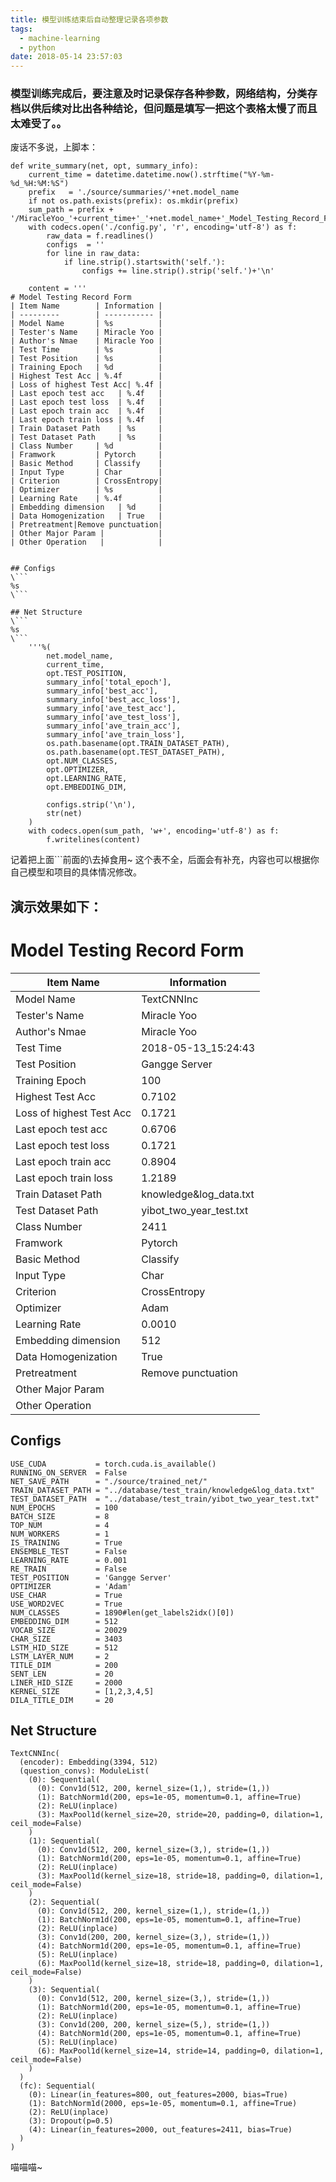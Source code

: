 ```yaml
---
title: 模型训练结束后自动整理记录各项参数
tags:
  - machine-learning
  - python
date: 2018-05-14 23:57:03
---
```



### 模型训练完成后，要注意及时记录保存各种参数，网络结构，分类存档以供后续对比出各种结论，但问题是填写一把这个表格太慢了而且太难受了。。

废话不多说，上脚本：

```
def write_summary(net, opt, summary_info):
    current_time = datetime.datetime.now().strftime("%Y-%m-%d_%H:%M:%S")
    prefix   = './source/summaries/'+net.model_name
    if not os.path.exists(prefix): os.mkdir(prefix)
    sum_path = prefix + '/MiracleYoo_'+current_time+'_'+net.model_name+'_Model_Testing_Record_Form.md'
    with codecs.open('./config.py', 'r', encoding='utf-8') as f:
        raw_data = f.readlines()
        configs  = ''
        for line in raw_data:
            if line.strip().startswith('self.'):
                configs += line.strip().strip('self.')+'\n'

    content = '''
# Model Testing Record Form
| Item Name        | Information |
| ---------        | ----------- |
| Model Name       | %s          |
| Tester's Name    | Miracle Yoo |
| Author's Nmae    | Miracle Yoo |
| Test Time        | %s          |
| Test Position    | %s          |
| Training Epoch   | %d          |
| Highest Test Acc | %.4f        |
| Loss of highest Test Acc| %.4f |
| Last epoch test acc   | %.4f   |
| Last epoch test loss  | %.4f   |
| Last epoch train acc  | %.4f   |
| Last epoch train loss | %.4f   |
| Train Dataset Path    | %s     |
| Test Dataset Path     | %s     |
| Class Number     | %d          |
| Framwork         | Pytorch     |
| Basic Method     | Classify    |
| Input Type       | Char        |
| Criterion        | CrossEntropy|
| Optimizer        | %s          |
| Learning Rate    | %.4f        |
| Embedding dimension   | %d     |
| Data Homogenization   | True   |
| Pretreatment|Remove punctuation|
| Other Major Param |            |
| Other Operation   |            |


## Configs
\```
%s
\```

## Net Structure
\```
%s
\```
    '''%(
        net.model_name,
        current_time,
        opt.TEST_POSITION,
        summary_info['total_epoch'],
        summary_info['best_acc'],
        summary_info['best_acc_loss'],
        summary_info['ave_test_acc'],
        summary_info['ave_test_loss'],
        summary_info['ave_train_acc'],
        summary_info['ave_train_loss'],
        os.path.basename(opt.TRAIN_DATASET_PATH),
        os.path.basename(opt.TEST_DATASET_PATH),
        opt.NUM_CLASSES,
        opt.OPTIMIZER,
        opt.LEARNING_RATE,
        opt.EMBEDDING_DIM,

        configs.strip('\n'),
        str(net)
    )
    with codecs.open(sum_path, 'w+', encoding='utf-8') as f:
        f.writelines(content)
```

记着把上面```前面的\去掉食用~
这个表不全，后面会有补充，内容也可以根据你自己模型和项目的具体情况修改。

## 演示效果如下：

# Model Testing Record Form

| Item Name                | Information             |
| ------------------------ | ----------------------- |
| Model Name               | TextCNNInc              |
| Tester's Name            | Miracle Yoo             |
| Author's Nmae            | Miracle Yoo             |
| Test Time                | 2018-05-13_15:24:43     |
| Test Position            | Gangge Server           |
| Training Epoch           | 100                     |
| Highest Test Acc         | 0.7102                  |
| Loss of highest Test Acc | 0.1721                  |
| Last epoch test acc      | 0.6706                  |
| Last epoch test loss     | 0.1721                  |
| Last epoch train acc     | 0.8904                  |
| Last epoch train loss    | 1.2189                  |
| Train Dataset Path       | knowledge&log_data.txt  |
| Test Dataset Path        | yibot_two_year_test.txt |
| Class Number             | 2411                    |
| Framwork                 | Pytorch                 |
| Basic Method             | Classify                |
| Input Type               | Char                    |
| Criterion                | CrossEntropy            |
| Optimizer                | Adam                    |
| Learning Rate            | 0.0010                  |
| Embedding dimension      | 512                     |
| Data Homogenization      | True                    |
| Pretreatment             | Remove punctuation      |
| Other Major Param        |                         |
| Other Operation          |                         |

## Configs

```
USE_CUDA           = torch.cuda.is_available()
RUNNING_ON_SERVER  = False
NET_SAVE_PATH      = "./source/trained_net/"
TRAIN_DATASET_PATH = "../database/test_train/knowledge&log_data.txt"
TEST_DATASET_PATH  = "../database/test_train/yibot_two_year_test.txt"
NUM_EPOCHS         = 100
BATCH_SIZE         = 8
TOP_NUM            = 4
NUM_WORKERS        = 1
IS_TRAINING        = True
ENSEMBLE_TEST      = False
LEARNING_RATE      = 0.001
RE_TRAIN           = False
TEST_POSITION      = 'Gangge Server'
OPTIMIZER          = 'Adam'
USE_CHAR           = True
USE_WORD2VEC       = True
NUM_CLASSES        = 1890#len(get_labels2idx()[0])
EMBEDDING_DIM      = 512
VOCAB_SIZE         = 20029
CHAR_SIZE          = 3403
LSTM_HID_SIZE      = 512
LSTM_LAYER_NUM     = 2
TITLE_DIM          = 200
SENT_LEN           = 20
LINER_HID_SIZE     = 2000
KERNEL_SIZE        = [1,2,3,4,5]
DILA_TITLE_DIM     = 20
```

## Net Structure

```
TextCNNInc(
  (encoder): Embedding(3394, 512)
  (question_convs): ModuleList(
    (0): Sequential(
      (0): Conv1d(512, 200, kernel_size=(1,), stride=(1,))
      (1): BatchNorm1d(200, eps=1e-05, momentum=0.1, affine=True)
      (2): ReLU(inplace)
      (3): MaxPool1d(kernel_size=20, stride=20, padding=0, dilation=1, ceil_mode=False)
    )
    (1): Sequential(
      (0): Conv1d(512, 200, kernel_size=(3,), stride=(1,))
      (1): BatchNorm1d(200, eps=1e-05, momentum=0.1, affine=True)
      (2): ReLU(inplace)
      (3): MaxPool1d(kernel_size=18, stride=18, padding=0, dilation=1, ceil_mode=False)
    )
    (2): Sequential(
      (0): Conv1d(512, 200, kernel_size=(1,), stride=(1,))
      (1): BatchNorm1d(200, eps=1e-05, momentum=0.1, affine=True)
      (2): ReLU(inplace)
      (3): Conv1d(200, 200, kernel_size=(3,), stride=(1,))
      (4): BatchNorm1d(200, eps=1e-05, momentum=0.1, affine=True)
      (5): ReLU(inplace)
      (6): MaxPool1d(kernel_size=18, stride=18, padding=0, dilation=1, ceil_mode=False)
    )
    (3): Sequential(
      (0): Conv1d(512, 200, kernel_size=(3,), stride=(1,))
      (1): BatchNorm1d(200, eps=1e-05, momentum=0.1, affine=True)
      (2): ReLU(inplace)
      (3): Conv1d(200, 200, kernel_size=(5,), stride=(1,))
      (4): BatchNorm1d(200, eps=1e-05, momentum=0.1, affine=True)
      (5): ReLU(inplace)
      (6): MaxPool1d(kernel_size=14, stride=14, padding=0, dilation=1, ceil_mode=False)
    )
  )
  (fc): Sequential(
    (0): Linear(in_features=800, out_features=2000, bias=True)
    (1): BatchNorm1d(2000, eps=1e-05, momentum=0.1, affine=True)
    (2): ReLU(inplace)
    (3): Dropout(p=0.5)
    (4): Linear(in_features=2000, out_features=2411, bias=True)
  )
)
```

喵喵喵~